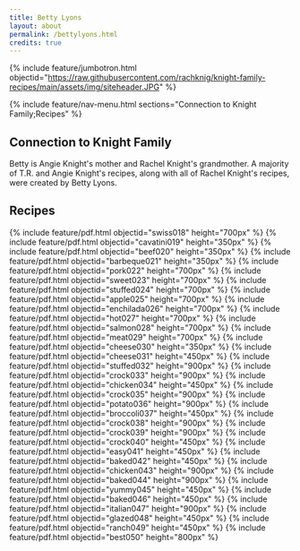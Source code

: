 ```yaml
---
title: Betty Lyons
layout: about
permalink: /bettylyons.html
credits: true
---
```


{% include feature/jumbotron.html objectid="https://raw.githubusercontent.com/rachknig/knight-family-recipes/main/assets/img/siteheader.JPG" %}

{% include feature/nav-menu.html sections="Connection to Knight Family;Recipes" %}

## Connection to Knight Family

Betty is Angie Knight's mother and Rachel Knight's grandmother. A majority of T.R. and Angie Knight's recipes, along with all of Rachel Knight's recipes, were created by Betty Lyons.

## Recipes

{% include feature/pdf.html objectid="swiss018" height="700px" %}
{% include feature/pdf.html objectid="cavatini019" height="350px" %}
{% include feature/pdf.html objectid="beef020" height="350px" %}
{% include feature/pdf.html objectid="barbeque021" height="350px" %}
{% include feature/pdf.html objectid="pork022" height="700px" %}
{% include feature/pdf.html objectid="sweet023" height="700px" %}
{% include feature/pdf.html objectid="stuffed024" height="700px" %}
{% include feature/pdf.html objectid="apple025" height="700px" %}
{% include feature/pdf.html objectid="enchilada026" height="700px" %}
{% include feature/pdf.html objectid="hot027" height="700px" %}
{% include feature/pdf.html objectid="salmon028" height="700px" %}
{% include feature/pdf.html objectid="meat029" height="700px" %}
{% include feature/pdf.html objectid="cheese030" height="350px" %}
{% include feature/pdf.html objectid="cheese031" height="450px" %}
{% include feature/pdf.html objectid="stuffed032" height="900px" %}
{% include feature/pdf.html objectid="crock033" height="900px" %}
{% include feature/pdf.html objectid="chicken034" height="450px" %}
{% include feature/pdf.html objectid="crock035" height="900px" %}
{% include feature/pdf.html objectid="potato036" height="900px" %}
{% include feature/pdf.html objectid="broccoli037" height="450px" %}
{% include feature/pdf.html objectid="crock038" height="900px" %}
{% include feature/pdf.html objectid="crock039" height="900px" %}
{% include feature/pdf.html objectid="crock040" height="450px" %}
{% include feature/pdf.html objectid="easy041" height="450px" %}
{% include feature/pdf.html objectid="baked042" height="450px" %}
{% include feature/pdf.html objectid="chicken043" height="900px" %}
{% include feature/pdf.html objectid="baked044" height="900px" %}
{% include feature/pdf.html objectid="yummy045" height="450px" %}
{% include feature/pdf.html objectid="baked046" height="450px" %}
{% include feature/pdf.html objectid="italian047" height="900px" %}
{% include feature/pdf.html objectid="glazed048" height="450px" %}
{% include feature/pdf.html objectid="ranch049" height="450px" %}
{% include feature/pdf.html objectid="best050" height="800px" %}
